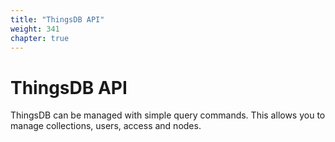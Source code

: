 ```yaml
---
title: "ThingsDB API"
weight: 341
chapter: true
---
```


# ThingsDB API

ThingsDB can be managed with simple query commands. This allows you to manage
collections, users, access and nodes.
